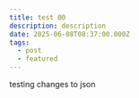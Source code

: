 ```yaml
---
title: test 00
description: description
date: 2025-06-08T08:37:00.000Z
tags:
  - post
  - featured
---
```

testing changes to json
